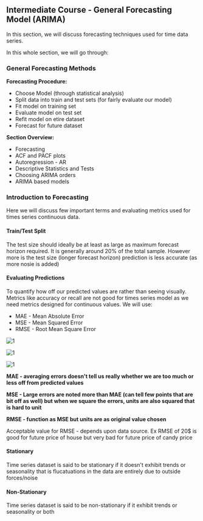## Intermediate Course - General Forecasting Model (ARIMA)

In this section, we will discuss forecasting techniques used for time data series.  

In this whole section, we will go through:

<h3> General Forecasting Methods </h3>

<b> Forecasting Procedure: </b> 

 - Choose Model (through statistical analysis)
 - Split data into train and test sets (for fairly evaluate our model)
 - Fit model on training set
 - Evaluate model on test set
 - Refit model on etire dataset
 - Forecast for future dataset

<b> Section Overview: </b> 

 - Forecasting
 - ACF and PACF plots
 - Autoregression - AR
 - Descriptive Statistics and Tests
 - Choosing ARIMA orders
 - ARIMA based models
 
 ### Introduction to Forecasting

Here we will discuss few important terms and evaluating metrics used for times series continuous data.

#### Train/Test Split

The test size should ideally be at least as large as maximum forecast horizon required. It is generally around 20% of the total sample. However more is the test size (longer forecast horizon) prediction is less accurate (as more nosie is added)

#### Evaluating Predictions

To quantify how off our predicted values are rather than seeing visually. Metrics like accuracy or recall are not good for times series model as we need metrics designed for continuous values. We will use:

 - MAE - Mean Absolute Error
 - MSE - Mean Squared Error
 - RMSE - Root Mean Square Error

![1](http://latex.codecogs.com/gif.latex?\dpi{110}&space;\textrm{MAE:}~~~~&space;\dfrac{1}{n}\sum_{i=1}^n&space;&space;|y_i-\hat{y}_i|)

![1](http://latex.codecogs.com/gif.latex?\dpi{110}&space;\textrm{MSE:}~~~~&space;\dfrac{1}{n}\sum_{i=1}^n&space;&space;(y_i-\hat{y}_i)^2)

![1](http://latex.codecogs.com/gif.latex?\dpi{110}&space;\textrm{RMSE:}~~~~&space;\sqrt{\dfrac{1}{n}\sum_{i=1}^n&space;&space;(y_i-\hat{y}_i)^2)

<b> MAE - averaging errors doesn't tell us really whether we are too much or less off from predicted values

MSE - Large errors are noted more than MAE (can tell few points that are bit off as well) but when we square the errors, units are also squared that is hard to unit

RMSE - function as MSE but units are as original value chosen </b>


Acceptable value for RMSE - depends upon data source. Ex RMSE of 20$ is good for future price of house but very bad for future price of candy price

#### Stationary

Time series dataset is said to be stationary if it doesn't exhibit trends or seasonality that is flucatuations in the data are entirely due to outside forces/noise

#### Non-Stationary

Time series dataset is said to be non-stationary if it exhibit trends or seasonality or both
